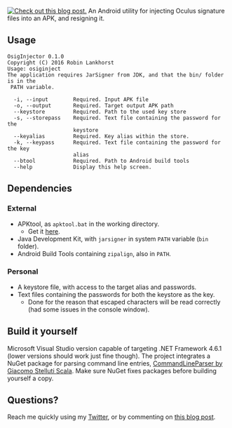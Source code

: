 [![Check out this blog post.](http://robin.lankhorst.link/wp-content/uploads/2016/10/OsigInjector.png)](http://robin.lankhorst.link/?p=177)
An Android utility for injecting Oculus signature files into an APK, and resigning it.
## Usage
```
OsigInjector 0.1.0
Copyright (C) 2016 Robin Lankhorst
Usage: osiginject
The application requires JarSigner from JDK, and that the bin/ folder is in the
 PATH variable.

  -i, --input        Required. Input APK file
  -o, --output       Required. Target output APK path
  --keystore         Required. Path to the used key store
  -s, --storepass    Required. Text file containing the password for the
                     keystore
  --keyalias         Required. Key alias within the store.
  -k, --keypass      Required. Text file containing the password for the key
                     alias
  --btool            Required. Path to Android build tools
  --help             Display this help screen.
```

## Dependencies
### External
* APKtool, as `apktool.bat` in the working directory.
	* Get it [here](https://ibotpeaches.github.io/Apktool/).
* Java Development Kit, with `jarsigner` in system `PATH` variable (`bin` folder).
* Android Build Tools containing `zipalign`, also in `PATH`.

### Personal
* A keystore file, with access to the target alias and passwords.
* Text files containing the passwords for both the keystore as the key.
	* Done for the reason that escaped characters will be read correctly (had some issues in the console window).

## Build it yourself
Microsoft Visual Studio version capable of targeting .NET Framework 4.6.1 (lower versions should work just fine though). The project integrates a NuGet package for parsing command line entries, [CommandLineParser by Giacomo Stelluti Scala](https://www.nuget.org/packages/CommandLineParser/). Make sure NuGet fixes packages before building yourself a copy.

## Questions?
Reach me quickly using my [Twitter](http://twitter.com/robinlankhorst), or by commenting on [this blog post](http://robin.lankhorst.link/?p=177).